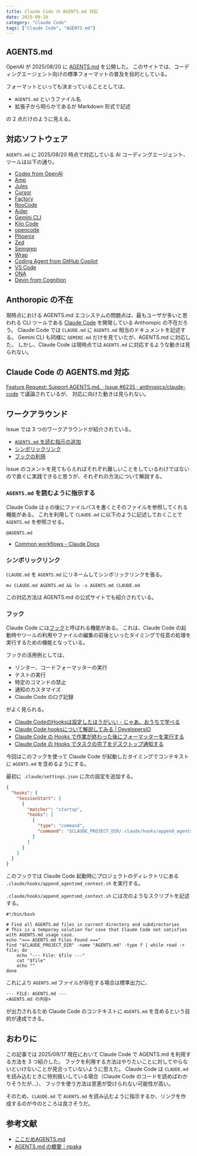 ```yaml
---
title: Claude Code の AGENTS.md 対応
date: 2025-09-16
category: "Claude Code"
tags: ["Claude Code", "AGENTS.md"]
---
```


## AGENTS.md

OpenAI が 2025/08/20 に [AGENTS.md](https://agents.md/) を公開した。
このサイトでは、コーディングエージェント向けの標準フォーマットの普及を目的としている。

フォーマットといっても決まっていることとしては、

- `AGENTS.md` というファイル名
- 拡張子から明らかであるが Markdown 形式で記述

の 2 点だけのように見える。

## 対応ソフトウェア

`AGENTS.md` に 2025/08/20 時点で対応している AI コーディングエージェント、ツールは以下の通り。

- [Codex from OpenAI](https://openai.com/ja-JP/codex/)
- [Amp](https://sourcegraph.com/amp)
- [Jules](https://jules.google/)
- [Cursor](https://cursor.com/ja)
- [Factory](https://www.factory.ai/)
- [RooCode](https://roocode.com/)
- [Aider](https://aider.chat/)
- [Gemini CLI](https://google-gemini.github.io/gemini-cli/)
- [Kilo Code](https://kilocode.ai/)
- [opencode](https://opencode.ai/)
- [Phoenix](https://www.phoenix-ai.com/)
- [Zed](https://zed.dev/)
- [Semgrep](https://semgrep.dev/)
- [Wrap](https://www.warp.dev/warp-ai)
- [Coding Agent from GitHub Copilot](https://docs.github.com/en/copilot/concepts/agents/coding-agent/about-coding-agent)
- [VS Code](https://code.visualstudio.com/)
- [ONA](https://theona.ai/)
- [Devin from Cognition](https://devin.ai/)

## Anthoropic の不在

現時点における AGENTS.md エコシステムの問題点は、最もユーザが多いと思われる CLI ツールである [Claude Code](https://docs.claude.com/ja/docs/claude-code/overview) を開発している Anthoropic の不在だろう。
Claude Code では `CLAUDE.md` に `AGENTS.md` 相当のドキュメントを記述する。
Gemini CLI も同様に `GEMINI.md` だけを見ていたが、AGENTS.md に対応した。
しかし、Claude Code は現時点では `AGENTS.md` に対応するような動きは見られない。

## Claude Code の AGENTS.md 対応

[Feature Request: Support AGENTS.md. · Issue #6235 · anthropics/claude-code](https://github.com/anthropics/claude-code/issues/6235) で議論されているが、
対応に向けた動きは見られない。

## ワークアラウンド

Issue では 3 つのワークアラウンドが紹介されている。

- [`AGENTS.md` を読む指示の追加](https://github.com/anthropics/claude-code/issues/6235#issuecomment-3217884068)
- [シンボリックリンク](https://github.com/anthropics/claude-code/issues/6235#issuecomment-3274586171)
- [フックの利用](https://github.com/anthropics/claude-code/issues/6235#issuecomment-3218728961)

Issue のコメントを見てもらえればそれぞれ難しいことをしているわけではないので直ぐに実践できると思うが、それぞれの方法について解説する。

### `AGENTS.md` を読むように指示する

Claude Code は `@` の後にファイルパスを書くとそのファイルを参照してくれる機能がある。
これを利用して `CLAUDE.md` に以下のように記述しておくことで `AGENTS.md` を参照させる。

```markdown CLAUDE.md
@AGENTS.md
```

- [Common workflows - Claude Docs](https://docs.claude.com/en/docs/claude-code/common-workflows#reference-files-and-directories)

### シンボリックリンク

`CLAUDE.md` を `AGENTS.md` にリネームしてシンボリックリンクを張る。

```shell
mv CLAUDE.md AGENTS.md && ln -s AGENTS.md CLAUDE.md
```

この対応方法は AGENTS.md の公式サイトでも紹介されている。

### フック

Claude Code には[フック](https://docs.claude.com/ja/docs/claude-code/hooks)と呼ばれる機能がある。
これは、Claude Code の起動時やツールの利用やファイルの編集の前後といったタイミングで任意の処理を実行するための機能となっている。

フックの活用例としては、

- リンター、コードフォーマッターの実行
- テストの実行
- 特定のコマンドの禁止
- 通知のカスタマイズ
- Claude Code のログ記録

がよく見られる。

- [Claude CodeのHooksは設定したほうがいい - じゃあ、おうちで学べる](https://syu-m-5151.hatenablog.com/entry/2025/07/14/105812)
- [Claude Code hooksについて解説してみる | DevelopersIO](https://dev.classmethod.jp/articles/claude-code-hooks-basic-usage/)
- [Claude Code の Hooks で作業が終わった後にフォーマッターを実行する](https://azukiazusa.dev/blog/claude-code-hooks-run-formatter/)
- [Claude Code の Hooks でタスクの完了をデスクトップ通知する](https://zenn.dev/hashiiiii/articles/11e4ab6b357481)

今回はこのフックを使って Claude Code が起動したタイミングでコンテキストに `AGENTS.md` を含めるようにする。

最初に `.claude/settings.json` に次の設定を追加する。

```json .claude/settings.json
{
  "hooks": {
    "SessionStart": [
      {
        "matcher": "startup",
        "hooks": [
          {
            "type": "command",
            "command": "$CLAUDE_PROJECT_DIR/.claude/hooks/append_agentsmd_context.sh"
          }
        ]
      }
    ]
  }
}
```

このフックでは Claude Code 起動時にプロジェクトのディレクトリにある `.claude/hooks/append_agentsmd_context.sh` を実行する。

`.claude/hooks/append_agentsmd_context.sh` には次のようなスクリプトを記述する。


```shell .claude/hooks/append_agentsmd_context.sh
#!/bin/bash

# Find all AGENTS.md files in current directory and subdirectories
# This is a temporay solution for case that Claude Code not satisfies with AGENTS.md usage case.
echo "=== AGENTS.md Files Found ==="
find "$CLAUDE_PROJECT_DIR" -name "AGENTS.md" -type f | while read -r file; do
    echo "--- File: $file ---"
    cat "$file"
    echo ""
done
```

これにより `AGENTS.md` ファイルが存在する場合は標準出力に、

```txt
--- FILE: AGENTS.md ---
<AGENTS.md の内容>
```

が出力されるため Claude Code のコンテキストに `AGENTS.md` を含めるという目的が達成できる。

## おわりに

この記事では 2025/09/17 現在において Claude Code で AGENTS.md を利用する方法を 3 つ紹介した。
フックを利用する方法はやりたいことに対してやらないといけないことが見合っていないように思えた。
Claude Code は `CLAUDE.md` を読み込むときに特別扱いしている場合（Claude Code のコードを読めばわかりそうだが…）、
フックを使う方法は恩恵が受けられない可能性が高い。

そのため、`CLAUDE.md` で `AGENTS.md` を読み込むように指示するか、リンクを作成するのが今のところは良さそうだ。

## 参考文献

- [ここだめAGENTS.md](https://zenn.dev/tkithrta/articles/898bf6c84f8584)
- [AGENTS.md の概要｜npaka](https://note.com/npaka/n/nd1258df2853c)
